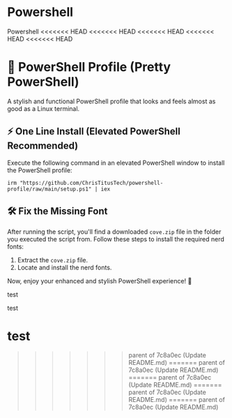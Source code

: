 # Powershell
Powershell
<<<<<<< HEAD
<<<<<<< HEAD
<<<<<<< HEAD
<<<<<<< HEAD
<<<<<<< HEAD
# 🎨 PowerShell Profile (Pretty PowerShell)

A stylish and functional PowerShell profile that looks and feels almost as good as a Linux terminal.

## ⚡ One Line Install (Elevated PowerShell Recommended)

Execute the following command in an elevated PowerShell window to install the PowerShell profile:

```
irm "https://github.com/ChrisTitusTech/powershell-profile/raw/main/setup.ps1" | iex
```

## 🛠️ Fix the Missing Font

After running the script, you'll find a downloaded `cove.zip` file in the folder you executed the script from. Follow these steps to install the required nerd fonts:

1. Extract the `cove.zip` file.
2. Locate and install the nerd fonts.

Now, enjoy your enhanced and stylish PowerShell experience! 🚀



test

test

test
=======
>>>>>>> parent of 7c8a0ec (Update README.md)
=======
>>>>>>> parent of 7c8a0ec (Update README.md)
=======
>>>>>>> parent of 7c8a0ec (Update README.md)
=======
>>>>>>> parent of 7c8a0ec (Update README.md)
=======
>>>>>>> parent of 7c8a0ec (Update README.md)
